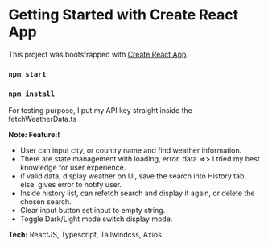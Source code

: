 # Getting Started with Create React App

This project was bootstrapped with [Create React App](https://github.com/facebook/create-react-app).

### `npm start`

### `npm install`

For testing purpose, I put my API key straight inside the fetchWeatherData.ts

**Note: Feature:!**

- User can input city, or country name and find weather information.
- There are state management with loading, error, data =>> I tried my best knowledge for user experience.
- if valid data, display weather on UI, save the search into History tab, else, gives error to notify user.
- Inside history list, can refetch search and display it again, or delete the chosen search. 
- Clear input button set input to empty string.
- Toggle Dark/Light mode switch display mode.

**Tech:**
ReactJS, Typescript, Tailwindcss, Axios.
